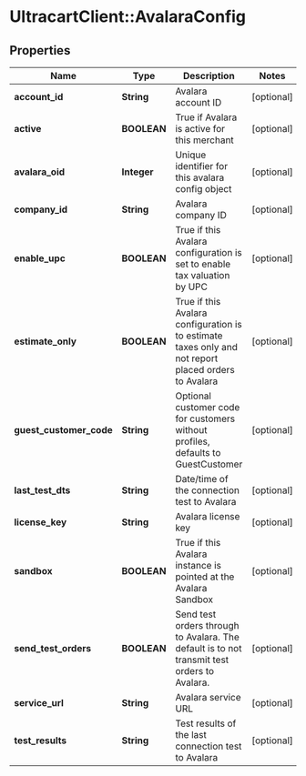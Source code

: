 # UltracartClient::AvalaraConfig

## Properties
Name | Type | Description | Notes
------------ | ------------- | ------------- | -------------
**account_id** | **String** | Avalara account ID | [optional] 
**active** | **BOOLEAN** | True if Avalara is active for this merchant | [optional] 
**avalara_oid** | **Integer** | Unique identifier for this avalara config object | [optional] 
**company_id** | **String** | Avalara company ID | [optional] 
**enable_upc** | **BOOLEAN** | True if this Avalara configuration is set to enable tax valuation by UPC | [optional] 
**estimate_only** | **BOOLEAN** | True if this Avalara configuration is to estimate taxes only and not report placed orders to Avalara | [optional] 
**guest_customer_code** | **String** | Optional customer code for customers without profiles, defaults to GuestCustomer | [optional] 
**last_test_dts** | **String** | Date/time of the connection test to Avalara | [optional] 
**license_key** | **String** | Avalara license key | [optional] 
**sandbox** | **BOOLEAN** | True if this Avalara instance is pointed at the Avalara Sandbox | [optional] 
**send_test_orders** | **BOOLEAN** | Send test orders through to Avalara.  The default is to not transmit test orders to Avalara. | [optional] 
**service_url** | **String** | Avalara service URL | [optional] 
**test_results** | **String** | Test results of the last connection test to Avalara | [optional] 



